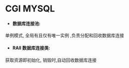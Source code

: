 # CGI MYSQL

- #### 数据库连接池:

单例模式, 全局有且仅有唯一实例 ,负责分配和回收数据库连接

- #### RAII 数据库连接类:

获取资源即初始化, 销毁时,自动回收数据库连接